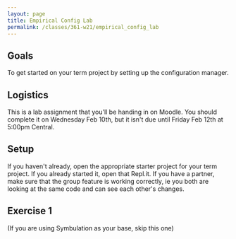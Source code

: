 ```yaml
---
layout: page
title: Empirical Config Lab
permalink: /classes/361-w21/empirical_config_lab
---
```


## Goals
To get started on your term project by setting up the configuration manager.

## Logistics
This is a lab assignment that you'll be handing in on Moodle. You should complete it on Wednesday Feb 10th, but it isn't due until Friday Feb 12th at 5:00pm Central.

## Setup
If you haven't already, open the appropriate starter project for your term project. If you already started it, open that Repl.it. If you have a partner, make sure that the group feature is working correctly, ie you both are looking at the same code and can see each other's changes.

## Exercise 1
(If you are using Symbulation as your base, skip this one)

